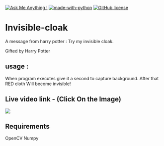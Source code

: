 [![Ask Me Anything !](https://img.shields.io/badge/Ask%20me-anything-1abc9c.svg)](https://twitter.com/erraghavkhanna) [![made-with-python](https://img.shields.io/badge/Made%20with-Python-1f425f.svg)](https://www.python.org/) [![GitHub license](https://img.shields.io/github/license/Naereen/StrapDown.js.svg)](https://github.com/raghavkhanna30/invisible-cloak/blob/master/LICENSE)





# Invisible-cloak
A message from harry potter : Try my invisible cloak.

Gifted by Harry Potter

## usage :
When program executes give it a second to capture background.
After that RED cloth Will become invisible!

## Live video link - (Click On the Image)
[![](http://img.youtube.com/vi/cu00I7Ou_Fs/0.jpg)](http://www.youtube.com/watch?v=cu00I7Ou_Fs "")

## Requirements

OpenCV
Numpy


